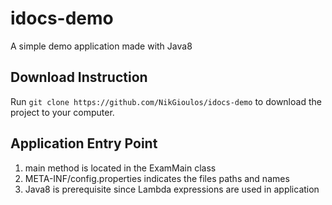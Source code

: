# idocs-demo
A simple demo application made with Java8


## Download Instruction

Run `git clone https://github.com/NikGioulos/idocs-demo` to download the project to your computer.



## Application Entry Point
1) main method is located in the ExamMain class
2) META-INF/config.properties indicates the files paths and names
3) Java8 is prerequisite since Lambda expressions are used in application
